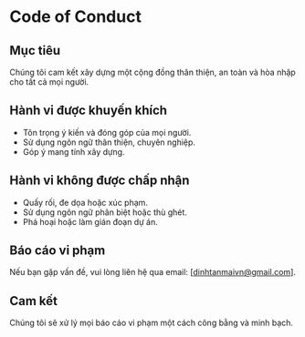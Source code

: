 # Code of Conduct

## Mục tiêu
Chúng tôi cam kết xây dựng một cộng đồng thân thiện, an toàn và hòa nhập cho tất cả mọi người.

## Hành vi được khuyến khích
- Tôn trọng ý kiến và đóng góp của mọi người.
- Sử dụng ngôn ngữ thân thiện, chuyên nghiệp.
- Góp ý mang tính xây dựng.

## Hành vi không được chấp nhận
- Quấy rối, đe dọa hoặc xúc phạm.
- Sử dụng ngôn ngữ phân biệt hoặc thù ghét.
- Phá hoại hoặc làm gián đoạn dự án.

## Báo cáo vi phạm
Nếu bạn gặp vấn đề, vui lòng liên hệ qua email: [dinhtanmaivn@gmail.com].

## Cam kết
Chúng tôi sẽ xử lý mọi báo cáo vi phạm một cách công bằng và minh bạch.
